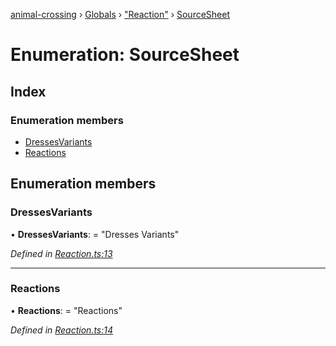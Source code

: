 [animal-crossing](../README.md) › [Globals](../globals.md) › ["Reaction"](../modules/_reaction_.md) › [SourceSheet](_reaction_.sourcesheet.md)

# Enumeration: SourceSheet

## Index

### Enumeration members

* [DressesVariants](_reaction_.sourcesheet.md#dressesvariants)
* [Reactions](_reaction_.sourcesheet.md#reactions)

## Enumeration members

###  DressesVariants

• **DressesVariants**: = "Dresses Variants"

*Defined in [Reaction.ts:13](https://github.com/Norviah/animal-crossing/blob/fc7c924/module/types/Reaction.ts#L13)*

___

###  Reactions

• **Reactions**: = "Reactions"

*Defined in [Reaction.ts:14](https://github.com/Norviah/animal-crossing/blob/fc7c924/module/types/Reaction.ts#L14)*
